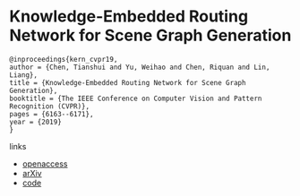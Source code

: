 # Knowledge-Embedded Routing Network for Scene Graph Generation

```
@inproceedings{kern_cvpr19,
author = {Chen, Tianshui and Yu, Weihao and Chen, Riquan and Lin, Liang},
title = {Knowledge-Embedded Routing Network for Scene Graph Generation},
booktitle = {The IEEE Conference on Computer Vision and Pattern Recognition (CVPR)},
pages = {6163--6171},
year = {2019}
} 
```

links
- [openaccess](http://openaccess.thecvf.com/content_CVPR_2019/html/Chen_Knowledge-Embedded_Routing_Network_for_Scene_Graph_Generation_CVPR_2019_paper.html)
- [arXiv](https://arxiv.org/abs/1903.03326)
- [code](https://github.com/yuweihao/KERN)

